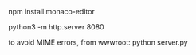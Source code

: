 npm install monaco-editor

python3 -m http.server 8080

to avoid MIME errors, from wwwroot:
python server.py
